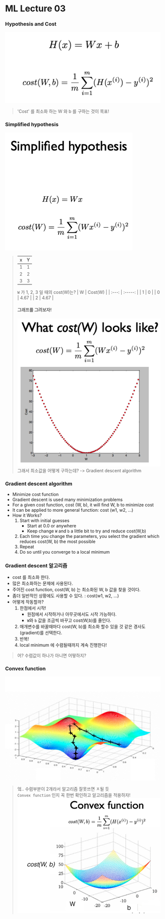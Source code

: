 # ML Lecture 03
### Hypothesis and Cost
![img](img/lec02-4.png)
> 'Cost' 를 최소화 하는 W 와 b 를 구하는 것이 목표!

### Simplified hypothesis
![img](img/lec03-1.png)
> |   x   |   Y   |
> | :---: | :---: |
> |   1   |   1   |
> |   2   |   2   |
> |   3   |   3   |
> `W` 가 1, 2, 3 일 때의 cost(W)는?
> |   W   | Cost(W) |
> | :---: | :-----: |
> |   1   |    0    |
> |   0   |  4.67   |
> |   2   |  4.67   |
> #### 그래프를 그려보자!
> ![img](img/lec03-2.png)\
> 그래서 최소값을 어떻게 구하는데? -> Gradient descent algorithm

### Gradient descent algorithm
* Minimize cost function
* Gradient descent is used many minimization problems
* For a given cost function, cost (W, b), it will find W, b to minimize cost
* It can be applied to more general function: cost (w1, w2, …)
* How it Works?
  1. Start with initial guesses
     * Start at 0.0 or anywhere
     * Keep change `W` and `b` a little bit to try and reduce cost(W,b)
  2. Each time you change the parameters, you select the gradient which reduces cost(W, b) the most possible
  3. Repeat
  4. Do so until you converge to a local minimum

### Gradient descent 알고리즘
* cost 를 최소화 한다.
* 많은 최소화하는 문제에 사용된다.
* 주어진 cost function, cost(W, b) 는 최소화된 W, b 값을 찾을 것이다.
* 좀더 일반적인 상황에도 사용할 수 있다. : cost(w1, w2, ...)
* 어떻게 작동할까?
  1. 한점에서 시작!
     * 원점에서 시작하거나 아무곳에서도 시작 가능하다.
     * `W`와 `b` 값을 조금씩 바꾸고 cost(W,b)를 줄인다.
  2. 매개변수를 바꿀때마다 cost(W, b)를 최소화 할수 있을 것 같은 경사도(gradient)를 선택한다.
  3. 반복!
  4. local minimum 에 수렴될때까지 계속 진행한다!

> 어? 수렴값이 하나가 아니면 어떻하지?
### Convex function
![img](img/lec03-3.png)
> 엌.. 수렴부분이 2개라서 알고리즘 잘못쓰면 ㅈ될 듯\
> `Convex function` 인지 꼭 한번 확인하고 알고리즘을 적용하자!\
> ![img](img/lec03-4.png)